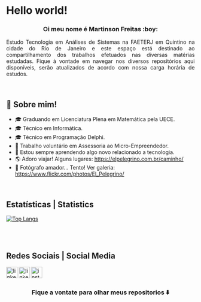 <p align="center">

<h1>Hello world!</h1>

<h3 align="center"> Oi meu nome é Martinson Freitas :boy:</h3>

</p>

<p align="justify">Estudo Tecnologia em Análises de Sistemas na FAETERJ em Quintino na cidade do Rio de Janeiro e este espaço está destinado ao compartilhamento dos trabalhos efetuados nas diversas matérias estudadas. Fique à vontade em navegar nos diversos repositórios aqui disponíveis, serão atualizados de acordo com nossa carga horária de estudos.</p>
<br>


## 💬 Sobre mim!

- 🎓 Graduando em Licenciatura Plena em Matemática pela UECE.
- 🎓 Técnico em Informática.
- 🎓 Técnico em Programação Delphi.
- 💼 Trabalho voluntário em Assessoria ao Micro-Empreendedor.
- 🚀 Estou sempre aprendendo algo novo relacionado a tecnologia.
- 🌎 Adoro viajar! Alguns lugares: https://elpelegrino.com.br/caminho/
- 📸 Fotógrafo amador... Tento! Ver galeria: https://www.flickr.com/photos/El_Pelegrino/

<br>


## Estatísticas | Statistics

[![Top Langs](https://github-readme-stats.vercel.app/api/top-langs/?username=MartinsonFreitas&langs_count=30)](https://github.com/MartinsonFreitas/github-readme-stats)

<br>
<br>

## Redes Sociais | Social Media

[<img align="left" alt="linkedin" width="30px" src="https://elpelegrino.com.br/albergues/fotos/albergues1.jpg">][linkedin]

[<img align="left" alt="linkedin" width="30px" src="/icon/linkedin.png">][linkedin]

[<img align="left" alt="instagram" width="30px" src="icon/is.png">][instagram]

<!-- Sites -->

[linkedin]: https://www.linkedin.com/in/martinson-freitas/
[instagram]: https://www.instagram.com/elpelegrino/

<br>
<br>

### <div align="center"> Fique a vontate para olhar meus repositorios ⬇️ </div>

<!--
**MartinsonFreitas/MartinsonFreitas** is a ✨ _special_ ✨ repository because its `README.md` (this file) appears on your GitHub profile.

Here are some ideas to get you started:

- 🔭 I’m currently working on ...
- 🌱 I’m currently learning ...
- 👯 I’m looking to collaborate on ...
- 🤔 I’m looking for help with ...
- 💬 Ask me about ...
- 📫 How to reach me: ...
- 😄 Pronouns: ...
- ⚡ Fun fact: ...
-->
